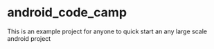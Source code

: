 # android_code_camp
This is an example project for anyone to quick start an any large scale android project
